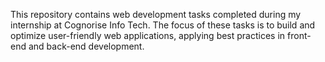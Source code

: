 This repository contains web development tasks completed during my internship at Cognorise Info Tech. The focus of these tasks is to build and optimize user-friendly web applications, applying best practices in front-end and back-end development.
